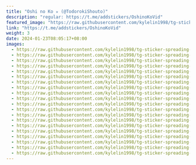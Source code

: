 ```yaml
---
title: "Oshi no Ko ✭ (@TodorokiShouto)"
description: "regular: https://t.me/addstickers/OshinoKoVid"
featured_image: "https://raw.githubusercontent.com/kylelin1998/tg-sticker-spreading-worldwide-images/main/img/0fba1d92-e755-4f3c-b3cd-ae9d2199dd9c.jpg"
link: "https://t.me/addstickers/OshinoKoVid"
weight: 3
date: 2024-01-23T08:05:17+08:00
images:
  - https://raw.githubusercontent.com/kylelin1998/tg-sticker-spreading-worldwide-images/main/img/0fba1d92-e755-4f3c-b3cd-ae9d2199dd9c.jpg
  - https://raw.githubusercontent.com/kylelin1998/tg-sticker-spreading-worldwide-images/main/img/6816eef2-497c-4708-a6b5-52b05c2cd35a.jpg
  - https://raw.githubusercontent.com/kylelin1998/tg-sticker-spreading-worldwide-images/main/img/19390e98-1e38-4e35-8a17-a07fc064a928.jpg
  - https://raw.githubusercontent.com/kylelin1998/tg-sticker-spreading-worldwide-images/main/img/10f5d70c-12a0-4d5c-b074-d543486d30fa.jpg
  - https://raw.githubusercontent.com/kylelin1998/tg-sticker-spreading-worldwide-images/main/img/f7c01e8e-15e4-4e4b-b8b4-9de1f620c2ff.jpg
  - https://raw.githubusercontent.com/kylelin1998/tg-sticker-spreading-worldwide-images/main/img/d59a841a-1b2a-430c-8df0-7aff856bf331.jpg
  - https://raw.githubusercontent.com/kylelin1998/tg-sticker-spreading-worldwide-images/main/img/b11e45e9-b588-47e0-874d-83ada308b871.jpg
  - https://raw.githubusercontent.com/kylelin1998/tg-sticker-spreading-worldwide-images/main/img/21da36d1-d4d7-43e7-a1e1-18f31180f6e4.jpg
  - https://raw.githubusercontent.com/kylelin1998/tg-sticker-spreading-worldwide-images/main/img/373f4bfe-959e-418c-8d7f-1af431ed4ccb.jpg
  - https://raw.githubusercontent.com/kylelin1998/tg-sticker-spreading-worldwide-images/main/img/71cfe722-5c21-4feb-a3aa-d772ac34d045.jpg
  - https://raw.githubusercontent.com/kylelin1998/tg-sticker-spreading-worldwide-images/main/img/9ab067f1-e4c1-4109-a172-547332d093c8.jpg
  - https://raw.githubusercontent.com/kylelin1998/tg-sticker-spreading-worldwide-images/main/img/7b93d706-3339-402a-a64a-8d0c69f0dde5.jpg
  - https://raw.githubusercontent.com/kylelin1998/tg-sticker-spreading-worldwide-images/main/img/c24113c8-e466-4527-baa9-b2665b50cc0a.jpg
  - https://raw.githubusercontent.com/kylelin1998/tg-sticker-spreading-worldwide-images/main/img/814f93f2-5211-4b64-b5fc-463c78fec53b.jpg
  - https://raw.githubusercontent.com/kylelin1998/tg-sticker-spreading-worldwide-images/main/img/76ff8306-8d4c-422a-8261-02a899d21598.jpg
  - https://raw.githubusercontent.com/kylelin1998/tg-sticker-spreading-worldwide-images/main/img/f9a79f2a-8eb1-4a24-87ee-02723605b5c1.jpg
  - https://raw.githubusercontent.com/kylelin1998/tg-sticker-spreading-worldwide-images/main/img/3d7cda3f-b5b5-4431-9fd4-7230d00e7668.jpg
  - https://raw.githubusercontent.com/kylelin1998/tg-sticker-spreading-worldwide-images/main/img/66768ac0-99f4-41ab-a988-819e5e2b49e6.jpg
  - https://raw.githubusercontent.com/kylelin1998/tg-sticker-spreading-worldwide-images/main/img/3c104af9-cba9-472e-afb1-9c4b542b433e.jpg
  - https://raw.githubusercontent.com/kylelin1998/tg-sticker-spreading-worldwide-images/main/img/af483df3-2591-4e55-8a93-f9972fd1486d.jpg
---
```

